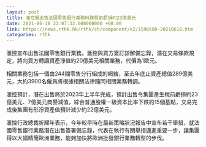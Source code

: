 ```yaml
---
layout: post
title: 滙控擬出售法國零售銀行業務料錄稅前虧損約23億美元
date: 2021-06-18 22:07:32.000000000 +08:00
link: https://news.rthk.hk/rthk/ch/component/k2/1596600-20210618.htm
categories: rthk
---
```


滙控宣布出售法國零售銀行業務。滙控與買方簽訂諒解備忘錄，潛在交易條款規定，將向買方轉讓資產淨值約20億美元相關業務，代價為1歐元。

相關業務包括一個由244間零售分行組成的網絡，至去年底止資產總值289億美元，大約3900名僱員將根據相關法律隨同相關業務轉調。

滙控預計，潛在出售將於2023年上半年完成，預計出售令集團產生稅前虧損約23億美元、7億美元商譽減值，綜合普通股權一級資本比率下跌約15個基點，交易完成後集團有形淨資產值預計減少約22億美元。

滙控行政總裁祈耀年表示，今年較早時在最新策略狀況報告中宣布若干舉措，就法國零售銀行業務潛在出售簽署備忘錄，代表在執行有關舉措邁進重要一步，讓集團得以大幅精簡歐洲業務，能夠加快將歐洲批發銀行業務轉型的步伐。
